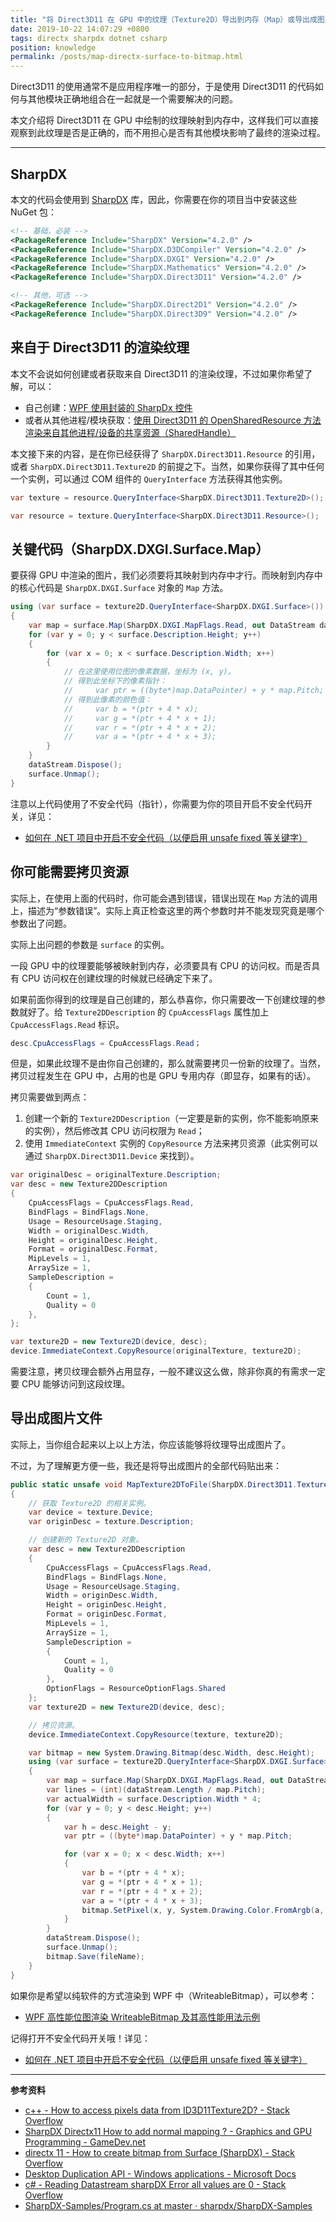 ```yaml
---
title: "将 Direct3D11 在 GPU 中的纹理（Texture2D）导出到内存（Map）或导出成图片文件"
date: 2019-10-22 14:07:29 +0800
tags: directx sharpdx dotnet csharp
position: knowledge
permalink: /posts/map-directx-surface-to-bitmap.html
---
```


Direct3D11 的使用通常不是应用程序唯一的部分，于是使用 Direct3D11 的代码如何与其他模块正确地组合在一起就是一个需要解决的问题。

本文介绍将 Direct3D11 在 GPU 中绘制的纹理映射到内存中，这样我们可以直接观察到此纹理是否是正确的，而不用担心是否有其他模块影响了最终的渲染过程。

---

<div id="toc"></div>

## SharpDX

本文的代码会使用到 [SharpDX](https://www.nuget.org/packages?q=Tags%3A%22SharpDX%22) 库，因此，你需要在你的项目当中安装这些 NuGet 包：

```xml
<!-- 基础，必装 -->
<PackageReference Include="SharpDX" Version="4.2.0" />
<PackageReference Include="SharpDX.D3DCompiler" Version="4.2.0" />
<PackageReference Include="SharpDX.DXGI" Version="4.2.0" />
<PackageReference Include="SharpDX.Mathematics" Version="4.2.0" />
<PackageReference Include="SharpDX.Direct3D11" Version="4.2.0" />

<!-- 其他，可选 -->
<PackageReference Include="SharpDX.Direct2D1" Version="4.2.0" />
<PackageReference Include="SharpDX.Direct3D9" Version="4.2.0" />
```

## 来自于 Direct3D11 的渲染纹理

本文不会说如何创建或者获取来自 Direct3D11 的渲染纹理，不过如果你希望了解，可以：

- 自己创建：[WPF 使用封装的 SharpDx 控件](https://blog.lindexi.com/post/WPF-%E4%BD%BF%E7%94%A8%E5%B0%81%E8%A3%85%E7%9A%84-SharpDx-%E6%8E%A7%E4%BB%B6.html)
- 或者从其他进程/模块获取：[使用 Direct3D11 的 OpenSharedResource 方法渲染来自其他进程/设备的共享资源（SharedHandle）](/post/direct3d11-open-shared-resource)

本文接下来的内容，是在你已经获得了 `SharpDX.Direct3D11.Resource` 的引用，或者 `SharpDX.Direct3D11.Texture2D` 的前提之下。当然，如果你获得了其中任何一个实例，可以通过 COM 组件的 `QueryInterface` 方法获得其他实例。

```csharp
var texture = resource.QueryInterface<SharpDX.Direct3D11.Texture2D>();
```

```csharp
var resource = texture.QueryInterface<SharpDX.Direct3D11.Resource>();
```

## 关键代码（SharpDX.DXGI.Surface.Map）

要获得 GPU 中渲染的图片，我们必须要将其映射到内存中才行。而映射到内存中的核心代码是 `SharpDX.DXGI.Surface` 对象的 `Map` 方法。

```csharp
using (var surface = texture2D.QueryInterface<SharpDX.DXGI.Surface>())
{
    var map = surface.Map(SharpDX.DXGI.MapFlags.Read, out DataStream dataStream);
    for (var y = 0; y < surface.Description.Height; y++)
    {
        for (var x = 0; x < surface.Description.Width; x++)
        {
            // 在这里使用位图的像素数据，坐标为 (x, y)。
            // 得到此坐标下的像素指针：
            //     var ptr = ((byte*)map.DataPointer) + y * map.Pitch;
            // 得到此像素的颜色值：
            //     var b = *(ptr + 4 * x);
            //     var g = *(ptr + 4 * x + 1);
            //     var r = *(ptr + 4 * x + 2);
            //     var a = *(ptr + 4 * x + 3);
        }
    }
    dataStream.Dispose();
    surface.Unmap();
}
```

注意以上代码使用了不安全代码（指针），你需要为你的项目开启不安全代码开关，详见：

- [如何在 .NET 项目中开启不安全代码（以便启用 unsafe fixed 等关键字）](/post/allow-unsafe-code-in-dotnet-project)

## 你可能需要拷贝资源

实际上，在使用上面的代码时，你可能会遇到错误，错误出现在 `Map` 方法的调用上，描述为“参数错误”。实际上真正检查这里的两个参数时并不能发现究竟是哪个参数出了问题。

实际上出问题的参数是 `surface` 的实例。

一段 GPU 中的纹理要能够被映射到内存，必须要具有 CPU 的访问权。而是否具有 CPU 访问权在创建纹理的时候就已经确定下来了。

如果前面你得到的纹理是自己创建的，那么恭喜你，你只需要改一下创建纹理的参数就好了。给 `Texture2DDescription` 的 `CpuAccessFlags` 属性加上 `CpuAccessFlags.Read` 标识。

```csharp
desc.CpuAccessFlags = CpuAccessFlags.Read；
```

但是，如果此纹理不是由你自己创建的，那么就需要拷贝一份新的纹理了。当然，拷贝过程发生在 GPU 中，占用的也是 GPU 专用内存（即显存，如果有的话）。

拷贝需要做到两点：

1. 创建一个新的 `Texture2DDescription`（一定要是新的实例，你不能影响原来的实例），然后修改其 CPU 访问权限为 `Read`；
2. 使用 `ImmediateContext` 实例的 `CopyResource` 方法来拷贝资源（此实例可以通过 `SharpDX.Direct3D11.Device` 来找到）。

```csharp
var originalDesc = originalTexture.Description;
var desc = new Texture2DDescription
{
    CpuAccessFlags = CpuAccessFlags.Read,
    BindFlags = BindFlags.None,
    Usage = ResourceUsage.Staging,
    Width = originalDesc.Width,
    Height = originalDesc.Height,
    Format = originalDesc.Format,
    MipLevels = 1,
    ArraySize = 1,
    SampleDescription =
    {
        Count = 1,
        Quality = 0
    },
};

var texture2D = new Texture2D(device, desc);
device.ImmediateContext.CopyResource(originalTexture, texture2D);
```

需要注意，拷贝纹理会额外占用显存，一般不建议这么做，除非你真的有需求一定要 CPU 能够访问到这段纹理。

## 导出成图片文件

实际上，当你组合起来以上以上方法，你应该能够将纹理导出成图片了。

不过，为了理解更方便一些，我还是将导出成图片的全部代码贴出来：

```csharp
public static unsafe void MapTexture2DToFile(SharpDX.Direct3D11.Texture2D texture, string fileName)
{
    // 获取 Texture2D 的相关实例。
    var device = texture.Device;
    var originDesc = texture.Description;

    // 创建新的 Texture2D 对象。
    var desc = new Texture2DDescription
    {
        CpuAccessFlags = CpuAccessFlags.Read,
        BindFlags = BindFlags.None,
        Usage = ResourceUsage.Staging,
        Width = originDesc.Width,
        Height = originDesc.Height,
        Format = originDesc.Format,
        MipLevels = 1,
        ArraySize = 1,
        SampleDescription =
        {
            Count = 1,
            Quality = 0
        },
        OptionFlags = ResourceOptionFlags.Shared
    };
    var texture2D = new Texture2D(device, desc);

    // 拷贝资源。
    device.ImmediateContext.CopyResource(texture, texture2D);

    var bitmap = new System.Drawing.Bitmap(desc.Width, desc.Height);
    using (var surface = texture2D.QueryInterface<SharpDX.DXGI.Surface>())
    {
        var map = surface.Map(SharpDX.DXGI.MapFlags.Read, out DataStream dataStream);
        var lines = (int)(dataStream.Length / map.Pitch);
        var actualWidth = surface.Description.Width * 4;
        for (var y = 0; y < desc.Height; y++)
        {
            var h = desc.Height - y;
            var ptr = ((byte*)map.DataPointer) + y * map.Pitch;

            for (var x = 0; x < desc.Width; x++)
            {
                var b = *(ptr + 4 * x);
                var g = *(ptr + 4 * x + 1);
                var r = *(ptr + 4 * x + 2);
                var a = *(ptr + 4 * x + 3);
                bitmap.SetPixel(x, y, System.Drawing.Color.FromArgb(a, r, g, b));
            }
        }
        dataStream.Dispose();
        surface.Unmap();
        bitmap.Save(fileName);
    }
}
```

如果你是希望以纯软件的方式渲染到 WPF 中（WriteableBitmap），可以参考：

- [WPF 高性能位图渲染 WriteableBitmap 及其高性能用法示例](/post/wpf-high-performance-bitmap-rendering)

记得打开不安全代码开关哦！详见：

- [如何在 .NET 项目中开启不安全代码（以便启用 unsafe fixed 等关键字）](/post/allow-unsafe-code-in-dotnet-project)

---

**参考资料**

- [c++ - How to access pixels data from ID3D11Texture2D? - Stack Overflow](https://stackoverflow.com/a/47328796/6233938)
- [SharpDX Directx11 How to add normal mapping ? - Graphics and GPU Programming - GameDev.net](https://www.gamedev.net/forums/topic/692196-sharpdx-directx11-how-to-add-normal-mapping/)
- [directx 11 - How to create bitmap from Surface (SharpDX) - Stack Overflow](https://stackoverflow.com/q/16020988/6233938)
- [Desktop Duplication API - Windows applications - Microsoft Docs](https://docs.microsoft.com/en-us/windows/win32/direct3ddxgi/desktop-dup-api?redirectedfrom=MSDN)
- [c# - Reading Datastream sharpDX Error all values are 0 - Stack Overflow](https://stackoverflow.com/q/44908867/6233938)
- [SharpDX-Samples/Program.cs at master · sharpdx/SharpDX-Samples](https://github.com/sharpdx/SharpDX-Samples/blob/master/Desktop/Direct3D11/MiniCube/Program.cs)

